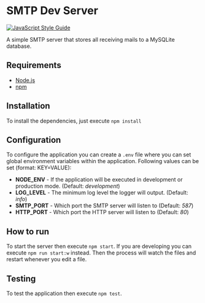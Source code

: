 # SMTP Dev Server

[![JavaScript Style Guide](https://img.shields.io/badge/code_style-standard-brightgreen.svg)](https://standardjs.com)

A simple SMTP server that stores all receiving mails to a MySQLite database.

## Requirements
- [Node.js](https://nodejs.org)
- [npm](https://www.npmjs.com/)

## Installation
To install the dependencies, just execute `npm install`

## Configuration
To configure the application you can create a `.env` file
where you can set global environment variables within the application.
Following values can be set (format: KEY=VALUE):

- **NODE_ENV** - If the application will be executed in development or production mode. (Default: *development*)
- **LOG_LEVEL** - The minimum log level the logger will output. (Default: *info*)
- **SMTP_PORT** - Which port the SMTP server will listen to (Default: *587*)
- **HTTP_PORT** - Which port the HTTP server will listen to (Default: *80*)

## How to run
To start the server then execute `npm start`.
If you are developing you can execute `npm run start:w` instead.
Then the process will watch the files and restart whenever you edit a file.

## Testing
To test the application then execute `npm test`.
